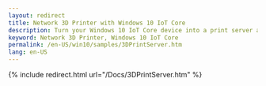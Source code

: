 ```yaml
---
layout: redirect
title: Network 3D Printer with Windows 10 IoT Core
description: Turn your Windows 10 IoT Core device into a print server and connect your 3D Printer to it. You will be able to access your printer wirelessly from other devices.
keyword: Network 3D Printer, Windows 10 IoT Core
permalink: /en-US/win10/samples/3DPrintServer.htm
lang: en-US
---
```


{% include redirect.html url="/Docs/3DPrintServer.htm" %}

